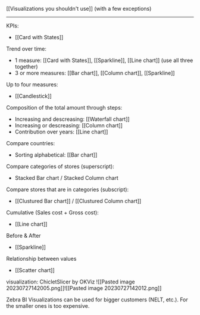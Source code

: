[[Visualizations you shouldn't use]] (with a few exceptions)

---

KPIs:
- [[Card with States]]

Trend over time:
- 1 measure: [[Card with States]], [[Sparkline]], [[Line chart]] (use all three together)
- 3 or more measures: [[Bar chart]], [[Column chart]], [[Sparkline]]

Up to four measures:
- [[Candlestick]]

Composition of the total amount through steps:
- Increasing and descreasing: [[Waterfall chart]]
- Increasing or descreasing: [[Column chart]]
- Contribution over years: [[Line chart]]

Compare countries:
- Sorting alphabetical: [[Bar chart]]

Compare categories of stores (superscript):
- Stacked Bar chart / Stacked Column chart

Compare stores that are in categories (subscript):
- [[Clustured Bar chart]] / [[Clustured Column chart]]

Cumulative (Sales cost + Gross cost):
- [[Line chart]]

Before & After
- [[Sparkline]]

Relationship between values
- [[Scatter chart]]

visualization: ChicletSlicer by OKViz
![[Pasted image 20230727142005.png]]![[Pasted image 20230727142012.png]]




Zebra BI Visualizations can be used for bigger customers (NELT, etc.). For the smaller ones is too expensive.


